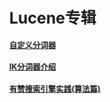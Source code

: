 # Lucene专辑



#### [自定义分词器](./Custom_Analyzer.md)

#### [IK分词器介绍](./IK_Analyzer.md)

#### [有赞搜索引擎实践(算法篇)](./YouZan_SearchEngine_Algorithm.md)

